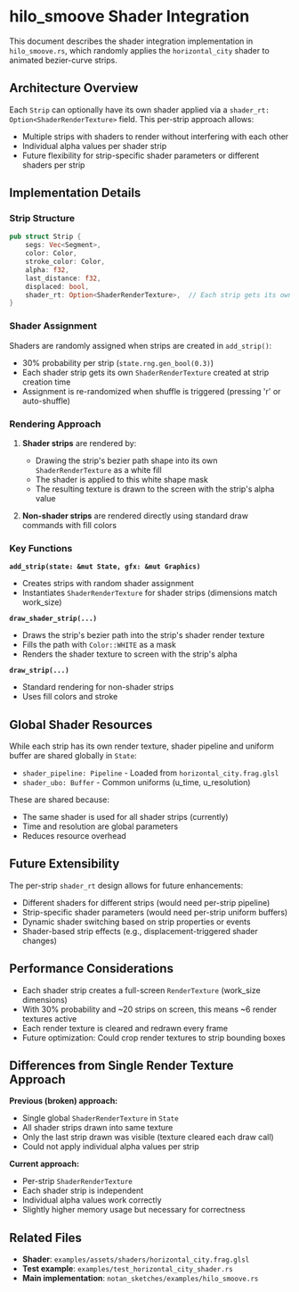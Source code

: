 # hilo_smoove Shader Integration

This document describes the shader integration implementation in `hilo_smoove.rs`, which randomly applies the `horizontal_city` shader to animated bezier-curve strips.

## Architecture Overview

Each `Strip` can optionally have its own shader applied via a `shader_rt: Option<ShaderRenderTexture>` field. This per-strip approach allows:
- Multiple strips with shaders to render without interfering with each other
- Individual alpha values per shader strip
- Future flexibility for strip-specific shader parameters or different shaders per strip

## Implementation Details

### Strip Structure
```rust
pub struct Strip {
    segs: Vec<Segment>,
    color: Color,
    stroke_color: Color,
    alpha: f32,
    last_distance: f32,
    displaced: bool,
    shader_rt: Option<ShaderRenderTexture>,  // Each strip gets its own render texture
}
```

### Shader Assignment
Shaders are randomly assigned when strips are created in `add_strip()`:
- 30% probability per strip (`state.rng.gen_bool(0.3)`)
- Each shader strip gets its own `ShaderRenderTexture` created at strip creation time
- Assignment is re-randomized when shuffle is triggered (pressing 'r' or auto-shuffle)

### Rendering Approach
1. **Shader strips** are rendered by:
   - Drawing the strip's bezier path shape into its own `ShaderRenderTexture` as a white fill
   - The shader is applied to this white shape mask
   - The resulting texture is drawn to the screen with the strip's alpha value

2. **Non-shader strips** are rendered directly using standard draw commands with fill colors

### Key Functions

**`add_strip(state: &mut State, gfx: &mut Graphics)`**
- Creates strips with random shader assignment
- Instantiates `ShaderRenderTexture` for shader strips (dimensions match work_size)

**`draw_shader_strip(...)`**
- Draws the strip's bezier path into the strip's shader render texture
- Fills the path with `Color::WHITE` as a mask
- Renders the shader texture to screen with the strip's alpha

**`draw_strip(...)`**
- Standard rendering for non-shader strips
- Uses fill colors and stroke

## Global Shader Resources

While each strip has its own render texture, shader pipeline and uniform buffer are shared globally in `State`:
- `shader_pipeline: Pipeline` - Loaded from `horizontal_city.frag.glsl`
- `shader_ubo: Buffer` - Common uniforms (u_time, u_resolution)

These are shared because:
- The same shader is used for all shader strips (currently)
- Time and resolution are global parameters
- Reduces resource overhead

## Future Extensibility

The per-strip `shader_rt` design allows for future enhancements:
- Different shaders for different strips (would need per-strip pipeline)
- Strip-specific shader parameters (would need per-strip uniform buffers)
- Dynamic shader switching based on strip properties or events
- Shader-based strip effects (e.g., displacement-triggered shader changes)

## Performance Considerations

- Each shader strip creates a full-screen `RenderTexture` (work_size dimensions)
- With 30% probability and ~20 strips on screen, this means ~6 render textures active
- Each render texture is cleared and redrawn every frame
- Future optimization: Could crop render textures to strip bounding boxes

## Differences from Single Render Texture Approach

**Previous (broken) approach:**
- Single global `ShaderRenderTexture` in `State`
- All shader strips drawn into same texture
- Only the last strip drawn was visible (texture cleared each draw call)
- Could not apply individual alpha values per strip

**Current approach:**
- Per-strip `ShaderRenderTexture`
- Each shader strip is independent
- Individual alpha values work correctly
- Slightly higher memory usage but necessary for correctness

## Related Files

- **Shader**: `examples/assets/shaders/horizontal_city.frag.glsl`
- **Test example**: `examples/test_horizontal_city_shader.rs`
- **Main implementation**: `notan_sketches/examples/hilo_smoove.rs`
